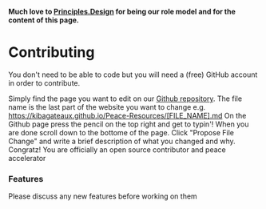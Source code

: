 **Much love to [Principles.Design](https://principles.design/) for being our role model and for the content of this page.**

# Contributing
You don't need to be able to code but you will need a (free) GitHub account in order to contribute.

Simply find the page you want to edit on our [Github repository](https://github.com/kibagateaux/Peace-Resources/). The file name is the last part of the website you want to change e.g. https://kibagateaux.github.io/Peace-Resources/[FILE_NAME].md
On the Github page press the pencil on the top right and get to typin'!
When you are done scroll down to the bottome of the page. Click "Propose File Change" and write a brief description of what you changed and why.
Congratz! You are officially an open source contributor and peace accelerator 

### Features
Please discuss any new features before working on them
